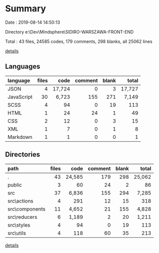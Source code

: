 # Summary

Date : 2019-08-14 14:50:13

Directory e:\Dev\Mindsphere\SIDIRO-WARSZAWA-FRONT-END

Total : 43 files,  24585 codes, 179 comments, 298 blanks, all 25062 lines

[details](details.md)

## Languages
| language | files | code | comment | blank | total |
| :--- | ---: | ---: | ---: | ---: | ---: |
| JSON | 4 | 17,724 | 0 | 3 | 17,727 |
| JavaScript | 30 | 6,723 | 155 | 271 | 7,149 |
| SCSS | 4 | 94 | 0 | 19 | 113 |
| HTML | 1 | 24 | 24 | 1 | 49 |
| CSS | 2 | 12 | 0 | 3 | 15 |
| XML | 1 | 7 | 0 | 1 | 8 |
| Markdown | 1 | 1 | 0 | 0 | 1 |

## Directories
| path | files | code | comment | blank | total |
| :--- | ---: | ---: | ---: | ---: | ---: |
| . | 43 | 24,585 | 179 | 298 | 25,062 |
| public | 3 | 60 | 24 | 2 | 86 |
| src | 37 | 6,836 | 155 | 294 | 7,285 |
| src\actions | 4 | 291 | 12 | 15 | 318 |
| src\components | 11 | 4,652 | 21 | 155 | 4,828 |
| src\reducers | 6 | 1,189 | 2 | 20 | 1,211 |
| src\styles | 4 | 94 | 0 | 19 | 113 |
| src\utils | 4 | 118 | 60 | 35 | 213 |

[details](details.md)